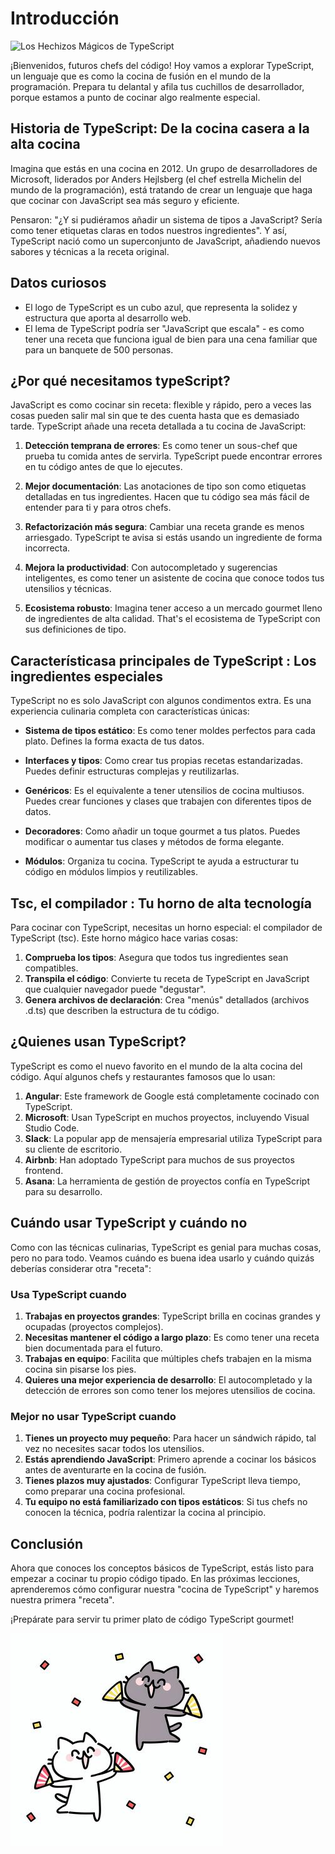 # Introducción

![Los Hechizos Mágicos de TypeScript](../images/los_hechizos_mágicos_de_typescript.png)

¡Bienvenidos, futuros chefs del código! Hoy vamos a explorar TypeScript, un lenguaje que es como la cocina de fusión en el mundo de la programación. Prepara tu delantal y afila tus cuchillos de desarrollador, porque estamos a punto de cocinar algo realmente especial.

## Historia de TypeScript: De la cocina  casera a la alta  cocina

Imagina que estás en una cocina en 2012. Un grupo de desarrolladores de Microsoft, liderados por Anders Hejlsberg (el chef estrella Michelin del mundo de la programación), está tratando de crear un lenguaje que haga que cocinar con JavaScript sea más seguro y eficiente.

Pensaron: "¿Y si pudiéramos añadir un sistema de tipos a JavaScript? Sería como tener etiquetas claras en todos nuestros ingredientes". Y así, TypeScript nació como un superconjunto de JavaScript, añadiendo nuevos sabores y técnicas a la receta original.

## Datos curiosos

* El logo de TypeScript es un cubo azul, que representa la solidez y estructura que aporta al desarrollo web.
* El lema de TypeScript podría ser "JavaScript que escala" - es como tener una receta que funciona igual de bien para una cena familiar que para un banquete de 500 personas.

## ¿Por qué necesitamos typeScript?

JavaScript es como cocinar sin receta: flexible y rápido, pero a veces las cosas pueden salir mal sin que te des cuenta hasta que es demasiado tarde. TypeScript añade una receta detallada a tu cocina de JavaScript:

1. **Detección temprana de errores**: Es como tener un sous-chef que prueba tu comida antes de servirla. TypeScript puede encontrar errores en tu código antes de que lo ejecutes.

2. **Mejor documentación**: Las anotaciones de tipo son como etiquetas detalladas en tus ingredientes. Hacen que tu código sea más fácil de entender para ti y para otros chefs.

3. **Refactorización más segura**: Cambiar una receta grande es menos arriesgado. TypeScript te avisa si estás usando un ingrediente de forma incorrecta.

4. **Mejora la productividad**: Con autocompletado y sugerencias inteligentes, es como tener un asistente de cocina que conoce todos tus utensilios y técnicas.

5. **Ecosistema robusto**: Imagina tener acceso a un mercado gourmet lleno de ingredientes de alta calidad. That's el ecosistema de TypeScript con sus definiciones de tipo.

## Característicasa principales de TypeScript : Los ingredientes especiales

TypeScript no es solo JavaScript con algunos condimentos extra. Es una experiencia culinaria completa con características únicas:

* **Sistema de tipos estático**: Es como tener moldes perfectos para cada plato. Defines la forma exacta de tus datos.

* **Interfaces y tipos**: Como crear tus propias recetas estandarizadas. Puedes definir estructuras complejas y reutilizarlas.

* **Genéricos**: Es el equivalente a tener utensilios de cocina multiusos. Puedes crear funciones y clases que trabajen con diferentes tipos de datos.

* **Decoradores**: Como añadir un toque gourmet a tus platos. Puedes modificar o aumentar tus clases y métodos de forma elegante.

* **Módulos**: Organiza tu cocina. TypeScript te ayuda a estructurar tu código en módulos limpios y reutilizables.

## Tsc, el compilador : Tu horno de alta tecnología

Para cocinar con TypeScript, necesitas un horno especial: el compilador de TypeScript (tsc). Este horno mágico hace varias cosas:

1. **Comprueba los tipos**: Asegura que todos tus ingredientes sean compatibles.
2. **Transpila el código**: Convierte tu receta de TypeScript en JavaScript que cualquier navegador puede "degustar".
3. **Genera archivos de declaración**: Crea "menús" detallados (archivos .d.ts) que describen la estructura de tu código.

## ¿Quienes usan TypeScript?

TypeScript es como el nuevo favorito en el mundo de la alta cocina del código. Aquí algunos chefs y restaurantes famosos que lo usan:

1. **Angular**: Este framework de Google está completamente cocinado con TypeScript.
2. **Microsoft**: Usan TypeScript en muchos proyectos, incluyendo Visual Studio Code.
3. **Slack**: La popular app de mensajería empresarial utiliza TypeScript para su cliente de escritorio.
4. **Airbnb**: Han adoptado TypeScript para muchos de sus proyectos frontend.
5. **Asana**: La herramienta de gestión de proyectos confía en TypeScript para su desarrollo.

## Cuándo usar TypeScript y cuándo no

Como con las técnicas culinarias, TypeScript es genial para muchas cosas, pero no para todo. Veamos cuándo es buena idea usarlo y cuándo quizás deberías considerar otra "receta":

### Usa TypeScript cuando

1. **Trabajas en proyectos grandes**: TypeScript brilla en cocinas grandes y ocupadas (proyectos complejos).
2. **Necesitas mantener el código a largo plazo**: Es como tener una receta bien documentada para el futuro.
3. **Trabajas en equipo**: Facilita que múltiples chefs trabajen en la misma cocina sin pisarse los pies.
4. **Quieres una mejor experiencia de desarrollo**: El autocompletado y la detección de errores son como tener los mejores utensilios de cocina.

### Mejor no usar TypeScript cuando

1. **Tienes un proyecto muy pequeño**: Para hacer un sándwich rápido, tal vez no necesites sacar todos los utensilios.
2. **Estás aprendiendo JavaScript**: Primero aprende a cocinar los básicos antes de aventurarte en la cocina de fusión.
3. **Tienes plazos muy ajustados**: Configurar TypeScript lleva tiempo, como preparar una cocina profesional.
4. **Tu equipo no está familiarizado con tipos estáticos**: Si tus chefs no conocen la técnica, podría ralentizar la cocina al principio.

## Conclusión

Ahora que conoces los conceptos básicos de TypeScript, estás listo para empezar a cocinar tu propio código tipado. En las próximas lecciones, aprenderemos cómo configurar nuestra "cocina de TypeScript" y haremos nuestra primera "receta".

¡Prepárate para servir tu primer plato de código TypeScript gourmet!

![Gato celebrando](../images/Gatocelebrar.jpeg)
